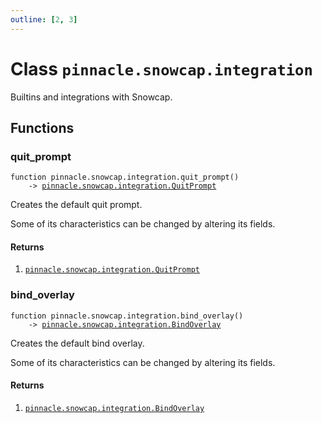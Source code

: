 ```yaml
---
outline: [2, 3]
---
```


# Class `pinnacle.snowcap.integration`


Builtins and integrations with Snowcap.



## Functions

### <Badge type="function" text="function" /> quit_prompt

<div class="language-lua"><pre><code>function pinnacle.snowcap.integration.quit_prompt()
    -> <a href="/lua-reference/0.1.0/classes/pinnacle.snowcap.integration.QuitPrompt">pinnacle.snowcap.integration.QuitPrompt</a></code></pre></div>

Creates the default quit prompt.

Some of its characteristics can be changed by altering its fields.




#### Returns

1. <code><a href="/lua-reference/0.1.0/classes/pinnacle.snowcap.integration.QuitPrompt">pinnacle.snowcap.integration.QuitPrompt</a></code>




### <Badge type="function" text="function" /> bind_overlay

<div class="language-lua"><pre><code>function pinnacle.snowcap.integration.bind_overlay()
    -> <a href="/lua-reference/0.1.0/classes/pinnacle.snowcap.integration.BindOverlay">pinnacle.snowcap.integration.BindOverlay</a></code></pre></div>

Creates the default bind overlay.

Some of its characteristics can be changed by altering its fields.




#### Returns

1. <code><a href="/lua-reference/0.1.0/classes/pinnacle.snowcap.integration.BindOverlay">pinnacle.snowcap.integration.BindOverlay</a></code>



